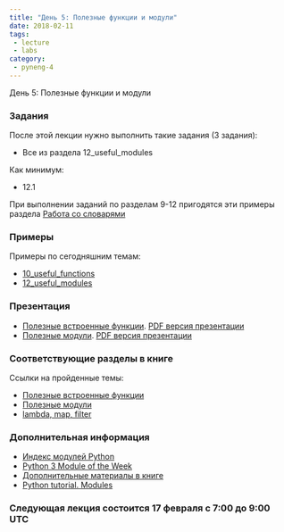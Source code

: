 ```yaml
---
title: "День 5: Полезные функции и модули"
date: 2018-02-11
tags:
 - lecture
 - labs
category:
 - pyneng-4
---
```


День 5: Полезные функции и модули

### Задания

После этой лекции нужно выполнить такие задания (3 задания):

* Все из раздела 12_useful_modules

Как минимум:

* 12.1

При выполнении заданий по разделам 9-12 пригодятся эти примеры раздела [Работа со словарями](https://natenka.gitbooks.io/pyneng/content/book/08_python_basic_examples/working_with_dicts.html)

### Примеры

Примеры по сегодняшним темам:

* [10_useful_functions](https://github.com/pyneng/pyneng-online-jan-apr-2018/tree/master/examples/10_useful_functions)
* [12_useful_modules](https://github.com/pyneng/pyneng-online-jan-apr-2018/tree/master/examples/12_useful_modules)


### Презентация

* [Полезные встроенные функции](https://gitpitch.com/natenka/pyneng-slides/py3-useful-functions). [PDF версия презентации](https://github.com/pyneng/pyneng-online-jan-apr-2018/blob/master/presentations/10_useful_functions.pdf)
* [Полезные модули](https://gitpitch.com/natenka/pyneng-slides/py3-useful-modules). [PDF версия презентации](https://github.com/pyneng/pyneng-online-jan-apr-2018/blob/master/presentations/12_useful_modules.pdf)

### Соответствующие разделы в книге

Ссылки на пройденные темы:

* [Полезные встроенные функции](https://natenka.gitbooks.io/pyneng/content/book/10_useful_functions/)
* [Полезные модули](https://natenka.gitbooks.io/pyneng/content/book/12_useful_modules/)
* [lambda, map, filter](https://natenka.gitbooks.io/pyneng/content/book/25_additional_info/useful_functions/)

### Дополнительная информация

* [Индекс модулей Python](https://docs.python.org/3/py-modindex.html)
* [Python 3 Module of the Week](https://pymotw.com/3/)
* [Дополнительные материалы в книге](https://natenka.gitbooks.io/pyneng/content/book/08_modules/further_reading.html)
* [Python tutorial. Modules](https://docs.python.org/3/tutorial/modules.html)

### Следующая лекция состоится 17 февраля с 7:00 до 9:00 UTC

